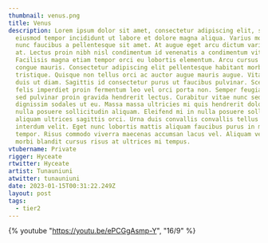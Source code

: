 ```yaml
---
thumbnail: venus.png
title: Venus
description: Lorem ipsum dolor sit amet, consectetur adipiscing elit, sed do
  eiusmod tempor incididunt ut labore et dolore magna aliqua. Varius morbi enim
  nunc faucibus a pellentesque sit amet. At augue eget arcu dictum varius duis
  at. Lectus proin nibh nisl condimentum id venenatis a condimentum vitae.
  Facilisis magna etiam tempor orci eu lobortis elementum. Arcu cursus vitae
  congue mauris. Consectetur adipiscing elit pellentesque habitant morbi
  tristique. Quisque non tellus orci ac auctor augue mauris augue. Vitae et leo
  duis ut diam. Sagittis id consectetur purus ut faucibus pulvinar. Scelerisque
  felis imperdiet proin fermentum leo vel orci porta non. Semper feugiat nibh
  sed pulvinar proin gravida hendrerit lectus. Curabitur vitae nunc sed velit
  dignissim sodales ut eu. Massa massa ultricies mi quis hendrerit dolor. Mi in
  nulla posuere sollicitudin aliquam. Eleifend mi in nulla posuere sollicitudin
  aliquam ultrices sagittis orci. Urna duis convallis convallis tellus id
  interdum velit. Eget nunc lobortis mattis aliquam faucibus purus in massa
  tempor. Risus commodo viverra maecenas accumsan lacus vel. Aliquam vestibulum
  morbi blandit cursus risus at ultrices mi tempus.
vtubername: Private
rigger: Hyceate
rtwitter: Hyceate
artist: Tunauniuni
atwitter: tunauniuni
date: 2023-01-15T00:31:22.249Z
layout: post
tags:
  - tier2
---
```

{% youtube "https://youtu.be/ePCGgAsmp-Y", "16/9" %}
